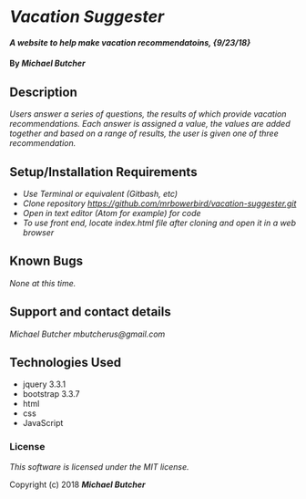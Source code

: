 # _Vacation Suggester_

#### _A website to help make vacation recommendatoins, {9/23/18}_

#### By _**Michael Butcher**_

## Description

_Users answer a series of questions, the results of which provide vacation recommendations.  Each answer is assigned a value, the values are added together and based on a range of results, the user is given one of three recommendation._

## Setup/Installation Requirements

* _Use Terminal or equivalent (Gitbash, etc)_
* _Clone repository https://github.com/mrbowerbird/vacation-suggester.git_
* _Open in text editor (Atom for example) for code_
* _To use front end, locate index.html file after cloning and open it in a web browser_

## Known Bugs

_None at this time._

## Support and contact details

_Michael Butcher mbutcherus@gmail.com_

## Technologies Used

* jquery 3.3.1
* bootstrap 3.3.7
* html
* css
* JavaScript


### License

*This software is licensed under the MIT license.*

Copyright (c) 2018 **_Michael Butcher_**
